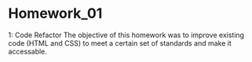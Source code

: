 # Homework_01
1: Code Refactor
The objective of this homework was to improve existing code (HTML and CSS) to meet a certain set of standards and make it accessable.

